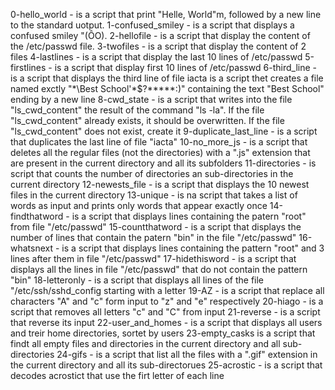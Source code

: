0-hello_world - is a script that print "Helle, World"m, followed by a new line to the standard uotput.
1-confused_smiley - is a script that displays a confused smiley "(ÔO).
2-hellofile - is a script that display the content of the /etc/passwd file.
3-twofiles - is a script that display the content of 2 files
4-lastlines - is a script that display the last 10 lines of /etc/passwd
5-firstlines - is a script that display first 10 lines of /etc/passwd
6-third_line - is a script that displays the third line of file iacta
is a script thet creates a file named exctly "\*\\Best School'\*$?*\*\*\*\*:)" containing the text "Best School" ending by a new line
8-cwd_state - is a script that writes into the file "ls_cwd_content" the result of the command "ls -la". If the file "ls_cwd_content" already exists, it should be overwritten. If the file "ls_cwd_content" does not exist, create it
9-duplicate_last_line - is a script that duplicates the last line of file "iacta"
10-no_more_js - is a script that deletes all the regular files (not the directories) with a ".js" extension that are present in the current directory and all its subfolders
11-directories - is script that counts the number of directories an sub-directories in the current directory
12-newests_file - is a script that displays the 10 newest files in the current directory
13-unique - is na script that takes a list of words as input and prints only words that appear exactly once
14-findthatword - is a script that displays lines containing the patern "root" from file "/etc/passwd"
15-countthatword - is a script that displays the number of lines that contain the patern "bin" in the file "/etc/passwd"
16-whatsnext - is a script that displays lines containing the pattern "root" and 3 lines after them in file "/etc/passwd"
17-hidethisword - is a script that displays all the lines in file "/etc/passwd" that do not contain the pattern "bin"
18-letteronly - is a script that displays all lines of the file "/etc/ssh/sshd_config starting with a letter
19-AZ - is a script that replace all characters "A" and "c" form input to "z" and "e" respectively
20-hiago - is a script that removes all letters "c" and "C" from input
21-reverse - is a script that reverse its input
22-user_and_homes - is a script that displays all users and treir home directories, sortet by users
23-empty_casks is a script that findt all empty files and directories in the current directory and all sub-directories
24-gifs - is a script that list all the files with a ".gif" extension in the current directory and all its sub-directorues
25-acrostic - is a script that decodes acrostict that use the firt letter of each line
